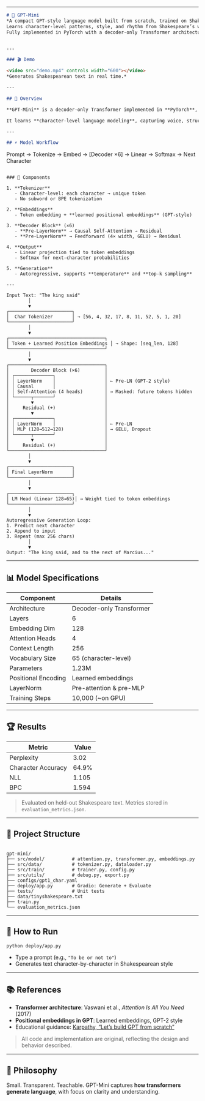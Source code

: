 
---

```markdown
# 🧠 GPT-Mini
*A compact GPT-style language model built from scratch, trained on Shakespeare.*  
Learns character-level patterns, style, and rhythm from Shakespeare’s works.  
Fully implemented in PyTorch with a decoder-only Transformer architecture.


---

### 🎬 Demo

<video src="demo.mp4" controls width="600"></video>  
*Generates Shakespearean text in real time.*

---

## 📖 Overview

**GPT-Mini** is a decoder-only Transformer implemented in **PyTorch**, trained on the complete works of Shakespeare (~1.1M characters).  

It learns **character-level language modeling**, capturing voice, structure, and rhythm from Shakespeare’s plays and poetry.  

---

## ⚡ Model Workflow

```

Prompt → Tokenize → Embed → [Decoder ×6] → Linear → Softmax → Next Character

```

### 🧩 Components

1. **Tokenizer**  
   - Character-level: each character → unique token  
   - No subword or BPE tokenization  

2. **Embeddings**  
   - Token embedding + **learned positional embeddings** (GPT-style)  

3. **Decoder Block** (×6)  
   - **Pre-LayerNorm** → Causal Self-Attention → Residual  
   - **Pre-LayerNorm** → Feedforward (4× width, GELU) → Residual  

4. **Output**  
   - Linear projection tied to token embeddings  
   - Softmax for next-character probabilities  

5. **Generation**  
   - Autoregressive, supports **temperature** and **top-k sampling**  

---

Input Text: "The king said"
        │
        ▼
┌───────────────────────┐
│  Char Tokenizer       │ → [56, 4, 32, 17, 8, 11, 52, 5, 1, 20]
└───────────────────────┘
        │
        ▼
┌───────────────────────────────────┐
│ Token + Learned Position Embeddings │ → Shape: [seq_len, 128]
└───────────────────────────────────┘
        │
        ▼
┌───────────────────────────────────┐
│        Decoder Block (×6)         │
│ ┌──────────────┐                  │
│ │ LayerNorm    │                  │ ← Pre-LN (GPT-2 style)
│ │ Causal       │                  │
│ │ Self-Attention (4 heads)        │ → Masked: future tokens hidden
│ └──────┬───────┘                  │
│        ▼                          │
│     Residual (+)                  │
│        ▼                          │
│ ┌──────────────┐                  │
│ │ LayerNorm    │                  │ ← Pre-LN
│ │ MLP (128→512→128)               │ → GELU, Dropout
│ └──────┬───────┘                  │
│        ▼                          │
│     Residual (+)                  │
└───────────────────────────────────┘
        │
        ▼
┌───────────────────────┐
│ Final LayerNorm       │
└───────────────────────┘
        │
        ▼
┌───────────────────────┐
│ LM Head (Linear 128→65)│ → Weight tied to token embeddings
└───────────────────────┘
        │
        ▼
Autoregressive Generation Loop:
1. Predict next character
2. Append to input
3. Repeat (max 256 chars)
        │
        ▼
Output: "The king said, and to the next of Marcius..."
```

---

## 📊 Model Specifications

| Component         | Details |
|------------------|---------|
| Architecture      | Decoder-only Transformer |
| Layers            | 6 |
| Embedding Dim     | 128 |
| Attention Heads   | 4 |
| Context Length    | 256 |
| Vocabulary Size   | 65 (character-level) |
| Parameters        | 1.23M |
| Positional Encoding | Learned embeddings |
| LayerNorm         | Pre-attention & pre-MLP |
| Training Steps    | 10,000 (~on GPU) |

---

## 🏆 Results

| Metric             | Value |
|-------------------|-------|
| Perplexity         | 3.02 |
| Character Accuracy | 64.9% |
| NLL                | 1.105 |
| BPC                | 1.594 |

> Evaluated on held-out Shakespeare text. Metrics stored in `evaluation_metrics.json`.

---

## 📂 Project Structure

```

gpt-mini/
├── src/model/          # attention.py, transformer.py, embeddings.py
├── src/data/           # tokenizer.py, dataloader.py
├── src/train/          # trainer.py, config.py
├── src/utils/          # debug.py, export.py
├── configs/gpt1_char.yaml
├── deploy/app.py       # Gradio: Generate + Evaluate
├── tests/              # Unit tests
├── data/tinyshakespeare.txt
├── train.py
└── evaluation_metrics.json

````

---

## 🚀 How to Run

```bash
python deploy/app.py
````

* Type a prompt (e.g., `"To be or not to"`)
* Generates text character-by-character in Shakespearean style

---

## 📚 References

* **Transformer architecture**: Vaswani et al., *Attention Is All You Need* (2017)
* **Positional embeddings in GPT**: Learned embeddings, GPT-2 style
* Educational guidance: [Karpathy, “Let’s build GPT from scratch”](https://youtu.be/kCc8FmEb1nY)

> All code and implementation are original, reflecting the design and behavior described.

---

## 🌟 Philosophy

Small. Transparent. Teachable.
GPT-Mini captures **how transformers generate language**, with focus on clarity and understanding.



